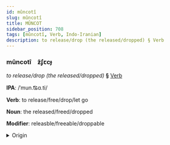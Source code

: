 ```yaml
---
id: mûncotî
slug: mûncotî
title: MÛNCOT
sidebar_position: 708
tags: [mûncotî, Verb, Indo-Iranian]
description: to release/drop (the released/dropped) § Verb
---
```


### mûncotî&emsp;<span kind="abugida">ƶ̃ʄꞇcɟ</span>

*to release/drop (the released/dropped)* **§** [Verb](../../tags/Verb)

**IPA**: /ˈmun.t͡ɕɑ.ti/

**Verb**: to release/free/drop/let go

**Noun**: the released/freed/dropped

**Modifier**: releasble/freeable/droppable

<details>
    <summary>Origin</summary>
    Sanskrit मुञ्चति muñcáti  /muɲ.t͡ɕɐ́.ti/<br/>
    <em>Indo-Iranian Language Family</em>
</details>